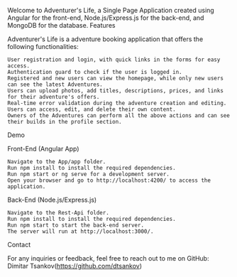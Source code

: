 Welcome to Adventurer's Life, a Single Page Application created using Angular for the front-end, Node.js/Express.js for the back-end, and MongoDB for the database.
Features

Adventurer's Life is a adventure booking application that offers the following functionalities:

    User registration and login, with quick links in the forms for easy access.
    Authentication guard to check if the user is logged in.
    Registered and new users can view the homepage, while only new users can see the latest Adventures.
    Users can upload photos, add titles, descriptions, prices, and links for their adventure's offers.
    Real-time error validation during the adventure creation and editing.
    Users can access, edit, and delete their own content.
    Owners of the Adventures can perform all the above actions and can see their builds in the profile section.

Demo

Front-End (Angular App)

    Navigate to the App/app folder.
    Run npm install to install the required dependencies.
    Run npm start or ng serve for a development server.
    Open your browser and go to http://localhost:4200/ to access the application.

Back-End (Node.js/Express.js)

    Navigate to the Rest-Api folder.
    Run npm install to install the required dependencies.
    Run npm start to start the back-end server.
    The server will run at http://localhost:3000/.

Contact

For any inquiries or feedback, feel free to reach out to me on GitHub: Dimitar Tsankov(https://github.com/dtsankov)